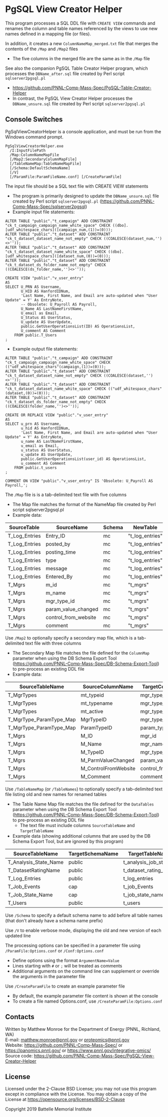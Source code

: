 # PgSQL View Creator Helper

This program processes a SQL DDL file with `CREATE VIEW` commands and renames the
column and table names referenced by the views to use new names defined in a
mapping file (or files).

In addition, it creates a new `ColumnNameMap_merged.txt` file that merges the contents of the `/Map` and `/Map2` files
* The five columns in the merged file are the same as in the `/Map` file

See also the companion PgSQL Table Creator Helper program, which processes the `DBName_after.sql` file created by Perl script `sqlserver2pgsql.pl`
* https://github.com/PNNL-Comp-Mass-Spec/PgSQL-Table-Creator-Helper
* In contrast, the PgSQL View Creator Helper processes the `DBName_unsure.sql` file created by Perl script `sqlserver2pgsql.pl`


## Console Switches

PgSqlViewCreatorHelper is a console application, and must be run from the Windows command prompt.

```
PgSqlViewCreatorHelper.exe
  /I:InputFilePath
  /Map:ColumnNameMapFile
  [/Map2:SecondaryColumnMapFile]
  [/TableNameMap:TableNameMapFile]
  [/Schema:DefaultSchemaName]
  [/V]
  [/ParamFile:ParamFileName.conf] [/CreateParamFile]
```

The input file should be a SQL text file with CREATE VIEW statements
* The program is primarily designed to update the `DBName_unsure.sql` file created by Perl script `sqlserver2pgsql.pl` (https://github.com/PNNL-Comp-Mass-Spec/sqlserver2pgsql) 
* Example input file statements:

```PLpgSQL
ALTER TABLE "public"."t_campaign" ADD CONSTRAINT "ck_t_campaign_campaign_name_white_space" CHECK ((dbo].[udf_whitespace_chars]([campaign_num,(1))=(0)));
ALTER TABLE "public"."t_dataset" ADD CONSTRAINT "ck_t_dataset_dataset_name_not_empty" CHECK ((COALESCE(dataset_num,'')<>''));
ALTER TABLE "public"."t_dataset" ADD CONSTRAINT "ck_t_dataset_dataset_name_white_space" CHECK ((dbo].[udf_whitespace_chars]([dataset_num,(0))=(0)));
ALTER TABLE "public"."t_dataset" ADD CONSTRAINT "ck_t_dataset_ds_folder_name_not_empty" CHECK ((COALESCE(ds_folder_name,'')<>''));

CREATE VIEW "public"."v_user_entry" 
AS
SELECT U_PRN AS Username,
       U_HID AS HanfordIDNum,
       'Last Name, First Name, and Email are auto-updated when "User Update" = Y' As EntryNote,
       -- Obsolete: U_Payroll AS Payroll,
       U_Name AS LastNameFirstName,
       U_email as Email,
       U_Status AS UserStatus,
       U_update AS UserUpdate,
       public.GetUserOperationsList(ID) AS OperationsList,
       U_comment AS Comment
	FROM public.T_Users
;
```

* Example output file statements:
```PLpgSQL
ALTER TABLE "public"."t_campaign" ADD CONSTRAINT "ck_t_campaign_campaign_name_white_space" CHECK (("udf_whitespace_chars"(campaign,(1))=(0)));
ALTER TABLE "public"."t_dataset" ADD CONSTRAINT "ck_t_dataset_dataset_name_not_empty" CHECK ((COALESCE(dataset,'')<>''));
ALTER TABLE "public"."t_dataset" ADD CONSTRAINT "ck_t_dataset_dataset_name_white_space" CHECK (("udf_whitespace_chars"(dataset,(0))=(0)));
ALTER TABLE "public"."t_dataset" ADD CONSTRAINT "ck_t_dataset_ds_folder_name_not_empty" CHECK ((COALESCE(folder_name,'')<>''));

CREATE OR REPLACE VIEW "public"."v_user_entry"
AS
SELECT u_prn AS Username,
       u_hid AS HanfordIDNum,
       'Last Name, First Name, and Email are auto-updated when "User Update" = Y' As EntryNote,
       u_name AS LastNameFirstName,
       u_email as Email,
       u_status AS UserStatus,
       u_update AS UserUpdate,
       public.GetUserOperationsList(user_id) AS OperationsList,
       u_comment AS Comment
    FROM public.t_users
;

COMMENT ON VIEW "public"."v_user_entry" IS 'Obsolete: U_Payroll AS Payroll,';
```


The `/Map` file is is a tab-delimited text file with five columns
* The Map file matches the format of the NameMap file created by Perl script sqlserver2pgsql.pl
* Example data:

| SourceTable   | SourceName           | Schema | NewTable        | NewName                 |
|---------------|----------------------|--------|-----------------|-------------------------|
| T_Log_Entries | Entry_ID             | mc     | "t_log_entries" | "entry_id"              |
| T_Log_Entries | posted_by            | mc     | "t_log_entries" | "posted_by"             |
| T_Log_Entries | posting_time         | mc     | "t_log_entries" | "posting_time"          |
| T_Log_Entries | type                 | mc     | "t_log_entries" | "type"                  |
| T_Log_Entries | message              | mc     | "t_log_entries" | "message"               |
| T_Log_Entries | Entered_By           | mc     | "t_log_entries" | "entered_by"            |
| T_Mgrs        | m_id                 | mc     | "t_mgrs"        | "mgr_id"                |
| T_Mgrs        | m_name               | mc     | "t_mgrs"        | "mgr_name"              |
| T_Mgrs        | mgr_type_id          | mc     | "t_mgrs"        | "mgr_type_id"           |
| T_Mgrs        | param_value_changed  | mc     | "t_mgrs"        | "param_value_changed"   |
| T_Mgrs        | control_from_website | mc     | "t_mgrs"        | "control_from_website"  |
| T_Mgrs        | comment              | mc     | "t_mgrs"        | "comment"               |


Use `/Map2` to optionally specify a secondary map file, which is a tab-delimited text file with three columns
* The Secondary Map file matches the file defined for the `ColumnMap` parameter when using the DB Schema Export Tool (https://github.com/PNNL-Comp-Mass-Spec/DB-Schema-Export-Tool) to pre-process an existing DDL file
* Example data:

| SourceTableName         | SourceColumnName     | TargetColumnName     |
|-------------------------|----------------------|----------------------|
| T_MgrTypes              | mt_typeid            | mgr_type_id          |
| T_MgrTypes              | mt_typename          | mgr_type_name        |
| T_MgrTypes              | mt_active            | mgr_type_active      |
| T_MgrType_ParamType_Map | MgrTypeID            | mgr_type_id          |
| T_MgrType_ParamType_Map | ParamTypeID          | param_type_id        |
| T_Mgrs                  | M_ID                 | mgr_id               |
| T_Mgrs                  | M_Name               | mgr_name             |
| T_Mgrs                  | M_TypeID             | mgr_type_id          |
| T_Mgrs                  | M_ParmValueChanged   | param_value_changed  |
| T_Mgrs                  | M_ControlFromWebsite | control_from_website |
| T_Mgrs                  | M_Comment            | comment              |


Use `/TableNameMap` (or `/TableNames`) to optionally specify a tab-delimited text file listing old and new names for renamed tables
* The Table Name Map file matches the file defined for the `DataTables` parameter when using the DB Schema Export Tool (https://github.com/PNNL-Comp-Mass-Spec/DB-Schema-Export-Tool) to pre-process an existing DDL file
  * The text file must include columns `SourceTableName` and `TargetTableName`
* Example data (showing additional columns that are used by the DB Schema Export Tool, but are ignored by this program)

| SourceTableName        | TargetSchemaName | TargetTableName       | PgInsert  | KeyColumn(s)      |
|------------------------|------------------|-----------------------|-----------|-------------------|
| T_Analysis_State_Name  | public           | t_analysis_job_state  | true      | job_state_id      |
| T_DatasetRatingName    | public           | t_dataset_rating_name | true      | dataset_rating_id |
| T_Log_Entries          | public           | t_log_entries         | false     |                   |
| T_Job_Events           | cap              | t_job_Events          | false     |                   |
| T_Job_State_Name       | cap              | t_job_state_name      | true      | job               |
| T_Users                | public           | t_users               | true      | user_id           |


Use `/Schema` to specify a default schema name to add before all table names (that don't already have a schema name prefix)

Use `/V` to enable verbose mode, displaying the old and new version of each updated line

The processing options can be specified in a parameter file using `/ParamFile:Options.conf` or `/Conf:Options.conf`
* Define options using the format `ArgumentName=Value`
* Lines starting with `#` or `;` will be treated as comments
* Additional arguments on the command line can supplement or override the arguments in the parameter file

Use `/CreateParamFile` to create an example parameter file
* By default, the example parameter file content is shown at the console
* To create a file named Options.conf, use `/CreateParamFile:Options.conf`

## Contacts

Written by Matthew Monroe for the Department of Energy (PNNL, Richland, WA) \
E-mail: matthew.monroe@pnnl.gov or proteomics@pnnl.gov\
Website: https://github.com/PNNL-Comp-Mass-Spec/ or https://panomics.pnnl.gov/ or https://www.pnnl.gov/integrative-omics/
Source code: https://github.com/PNNL-Comp-Mass-Spec/PgSQL-View-Creator-Helper

## License

Licensed under the 2-Clause BSD License; you may not use this program except
in compliance with the License.  You may obtain a copy of the License at
https://opensource.org/licenses/BSD-2-Clause

Copyright 2019 Battelle Memorial Institute
